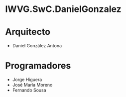 # IWVG.SwC.DanielGonzalez

# Arquitecto
* Daniel González Antona

# Programadores
* Jorge Higuera
* José María Moreno
* Fernando Sousa
